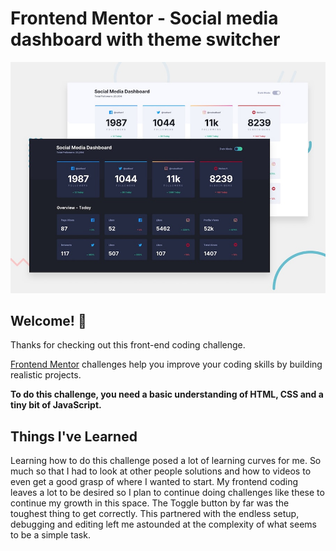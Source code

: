 # Frontend Mentor - Social media dashboard with theme switcher

![Design preview for the Social media dashboard with theme switcher coding challenge](./design/desktop-preview.jpg)

## Welcome! 👋

Thanks for checking out this front-end coding challenge.

[Frontend Mentor](https://www.frontendmentor.io) challenges help you improve your coding skills by building realistic projects.

**To do this challenge, you need a basic understanding of HTML, CSS and a tiny bit of JavaScript.**

## Things I've Learned

Learning how to do this challenge posed a lot of learning curves for me. So much so that I had to look at other people solutions and how to videos to even get a good grasp of where I wanted to start. 
My frontend coding leaves a lot to be desired so I plan to continue doing challenges like these to continue my growth in this space. The Toggle button by far was the toughest thing to get correctly. 
This partnered with the endless setup, debugging and editing left me astounded at the complexity of what seems to be a simple task. 

